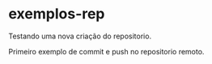 # exemplos-rep
Testando uma nova criação do repositorio.

Primeiro exemplo de commit e push no repositorio remoto.